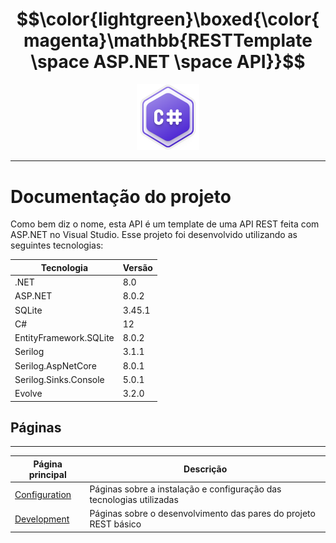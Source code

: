 # $$\color{lightgreen}\boxed{\color{magenta}\mathbb{RESTTemplate \space ASP.NET \space API}}$$
<p align="center">
	<img src="https://raw.githubusercontent.com/F4NT0/RESTTemplate/master/Docs/Configuration/images/csharp.svg" width="100">
</p>

---

# Documentação do projeto

Como bem diz o nome, esta API é um template de uma API REST feita com ASP.NET no Visual Studio.
Esse projeto foi desenvolvido utilizando as seguintes tecnologias:

| Tecnologia             | Versão |
| ---------------------- | ------ |
| .NET                   | 8.0    |
| ASP.NET                | 8.0.2  |
| SQLite                 | 3.45.1 |
| C#                     | 12     |
| EntityFramework.SQLite | 8.0.2  |
| Serilog                | 3.1.1  |
| Serilog.AspNetCore     | 8.0.1  |
| Serilog.Sinks.Console  | 5.0.1  |
| Evolve                 | 3.2.0  |

## Páginas
---

| Página principal                         | Descrição                                                            |
| ---------------------------------------- | -------------------------------------------------------------------- |
| [Configuration](Configuration/README.md) | Páginas sobre a instalação e configuração das tecnologias utilizadas |
| [Development](Development/README.md)     | Páginas sobre o desenvolvimento das pares do projeto REST básico     |

